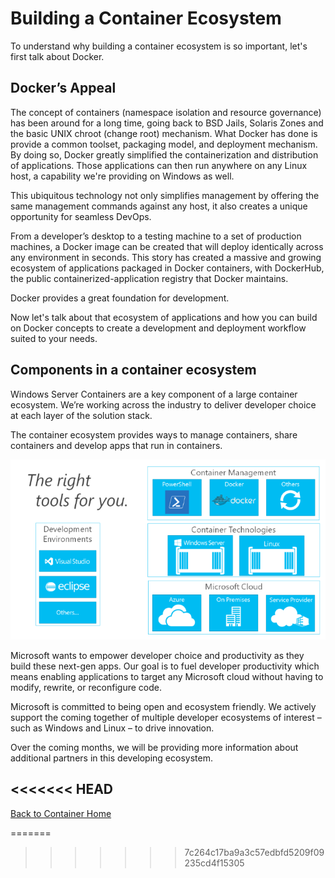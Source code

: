 ﻿# Building a Container Ecosystem

To understand why building a container ecosystem is so important, let's first talk about Docker.

## Docker’s Appeal

The concept of containers (namespace isolation and resource governance) has been around for a long time, going back to BSD Jails, Solaris Zones and the basic UNIX chroot (change root) mechanism.   What Docker has done is provide a common toolset, packaging model, and deployment mechanism.  By doing so, Docker greatly simplified the containerization and distribution of applications.  Those applications can then run anywhere on any Linux host, a capability we're providing on Windows as well.

This ubiquitous technology not only simplifies management by offering the same management commands against any host, it also creates a unique opportunity for seamless DevOps.

From a developer’s desktop to a testing machine to a set of production machines, a Docker image can be created that will deploy identically across any environment in seconds. This story has created a massive and growing ecosystem of applications packaged in Docker containers, with DockerHub, the public containerized-application registry that Docker maintains.

Docker provides a great foundation for development.

Now let's talk about that ecosystem of applications and how you can build on Docker concepts to create a development and deployment workflow suited to your needs.


## Components in a container ecosystem

Windows Server Containers are a key component of a large container ecosystem. We’re working across the industry to deliver developer choice at each layer of the solution stack.

The container ecosystem provides ways to manage containers, share containers and develop apps that run in containers.

![](media/containerEcosystem.png)


Microsoft wants to empower developer choice and productivity as they build these next-gen apps.  Our goal is to fuel developer productivity which means enabling applications to target any Microsoft cloud without having to modify, rewrite, or reconfigure code.

Microsoft is committed to being open and ecosystem friendly.  We actively support the coming together of multiple developer ecosystems of interest – such as Windows and Linux – to drive innovation.

Over the coming months, we will be providing more information about additional partners in this developing ecosystem.

<<<<<<< HEAD
-------------------
[Back to Container Home](../containers_welcome.md)

=======
>>>>>>> 7c264c17ba9a3c57edbfd5209f09235cd4f15305
